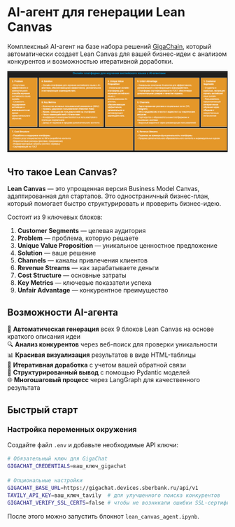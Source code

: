 # AI-агент для генерации Lean Canvas

Комплексный AI-агент на базе набора решений [GigaChain](https://github.com/ai-forever/gigachain), который автоматически создает Lean Canvas для вашей бизнес-идеи с анализом конкурентов и возможностью итеративной доработки.

![Пример Lean Canvas](lean_canvas.png)

## Что такое Lean Canvas?

**Lean Canvas** — это упрощенная версия Business Model Canvas, адаптированная для стартапов. Это одностраничный бизнес-план, который помогает быстро структурировать и проверить бизнес-идею.

Состоит из 9 ключевых блоков:
1. **Customer Segments** — целевая аудитория
2. **Problem** — проблема, которую решаете
3. **Unique Value Proposition** — уникальное ценностное предложение
4. **Solution** — ваше решение
5. **Channels** — каналы привлечения клиентов
6. **Revenue Streams** — как зарабатываете деньги
7. **Cost Structure** — основные затраты
8. **Key Metrics** — ключевые показатели успеха
9. **Unfair Advantage** — конкурентное преимущество

## Возможности AI-агента

🤖 **Автоматическая генерация** всех 9 блоков Lean Canvas на основе краткого описания идеи  
🔍 **Анализ конкурентов** через веб-поиск для проверки уникальности  
📊 **Красивая визуализация** результатов в виде HTML-таблицы  
🔄 **Итеративная доработка** с учетом вашей обратной связи  
📝 **Структурированный вывод** с помощью Pydantic моделей  
🌐 **Многошаговый процесс** через LangGraph для качественного результата  

## Быстрый старт

### Настройка переменных окружения

Создайте файл `.env` и добавьте необходимые API ключи:

```bash
# Обязательный ключ для GigaChat
GIGACHAT_CREDENTIALS=ваш_ключ_gigachat

# Опциональные настройки
GIGACHAT_BASE_URL=https://gigachat.devices.sberbank.ru/api/v1
TAVILY_API_KEY=ваш_ключ_tavily  # для улучшенного поиска конкурентов
GIGACHAT_VERIFY_SSL_CERTS=false # чтобы не возникали ошибки SSL-сертификатов
```
После этого можно запустить блокнот `lean_canvas_agent.ipynb`.